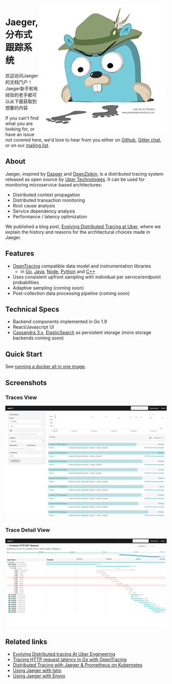 <img align="right" src="images/jaeger-vector.svg" width=400>

# Jaeger, 分布式跟踪系统
欢迎访问Jaeger的文档门户！Jaeger新手和有经验的老手都可以从下面获取到想要的内容

If you can't find what you are looking for, or have an issue not covered here, we'd love to hear from you either on [Github](https://github.com/jaegertracing/jaeger/issues), [Gitter chat](https://gitter.im/jaegertracing/Lobby), or on our [mailing list](https://groups.google.com/forum/#!forum/jaeger-tracing).

## About
Jaeger, inspired by [Dapper][dapper] and [OpenZipkin](http://zipkin.io),
is a distributed tracing system released as open source by [Uber Technologies][ubeross].
It can be used for monitoring microservice-based architectures:

* Distributed context propagation
* Distributed transaction monitoring
* Root cause analysis
* Service dependency analysis
* Performance / latency optimization

We published a blog post, [Evolving Distributed Tracing at Uber](https://eng.uber.com/distributed-tracing/), where we explain the history and reasons
for the architectural choices made in Jaeger.

## Features

  * [OpenTracing](http://opentracing.io/) compatible data model and instrumentation libraries
    * in [Go](https://github.com/jaegertracing/jaeger-client-go), [Java](https://github.com/jaegertracing/jaeger-client-java), [Node](https://github.com/jaegertracing/jaeger-client-node), [Python](https://github.com/jaegertracing/jaeger-client-python)
    and [C++](https://github.com/jaegertracing/cpp-client)
  * Uses consistent upfront sampling with individual per service/endpoint probabilities
  * Adaptive sampling (coming soon)
  * Post-collection data processing pipeline (coming soon)

## Technical Specs

  * Backend components implemented in Go 1.9
  * React/Javascript UI
  * [Cassandra 3.x](https://github.com/jaegertracing/jaeger/tree/master/plugin/storage/cassandra), [ElasticSearch](https://github.com/jaegertracing/jaeger/tree/master/plugin/storage/es) as persistent storage (more storage backends coming soon)

## Quick Start
See [running a docker all in one image](getting_started.md#all-in-one-docker-image).

## Screenshots

### Traces View
[![Traces View](images/traces-ss.png)](images/traces-ss.png)

### Trace Detail View
[![Detail View](images/trace-detail-ss.png)](images/trace-detail-ss.png)

## Related links
- [Evolving Distributed tracing At Uber Engineering](https://eng.uber.com/distributed-tracing/)
- [Tracing HTTP request latency in Go with OpenTracing](https://medium.com/opentracing/tracing-http-request-latency-in-go-with-opentracing-7cc1282a100a)
- [Distributed Tracing with Jaeger & Prometheus on Kubernetes](https://blog.openshift.com/openshift-commons-briefing-82-distributed-tracing-with-jaeger-prometheus-on-kubernetes/)
- [Using Jaeger with Istio](https://istio.io/docs/tasks/telemetry/distributed-tracing.html)
- [Using Jaeger with Envoy](https://envoyproxy.github.io/envoy/install/sandboxes/jaeger_tracing.html)

[dapper]: https://research.google.com/pubs/pub36356.html
[ubeross]: http://uber.github.io
